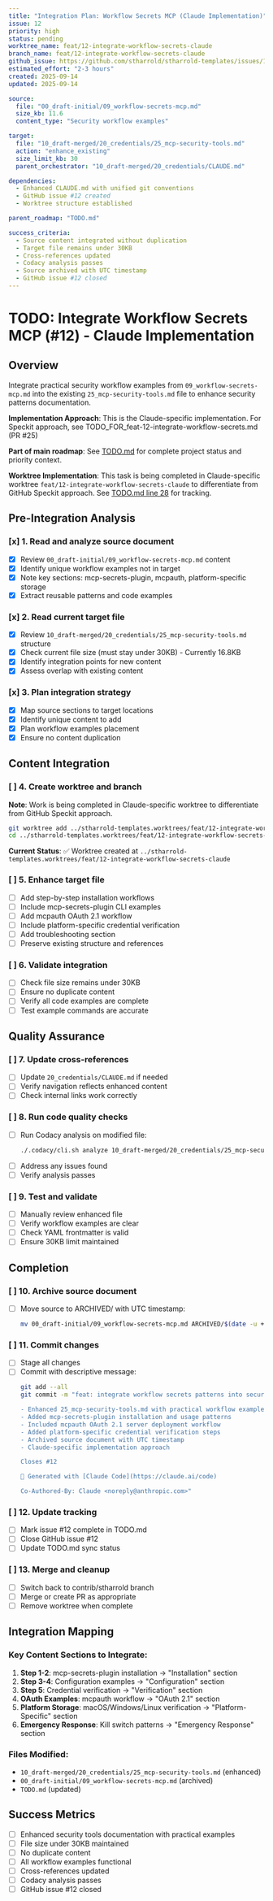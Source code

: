 ```yaml
---
title: "Integration Plan: Workflow Secrets MCP (Claude Implementation)"
issue: 12
priority: high
status: pending
worktree_name: feat/12-integrate-workflow-secrets-claude
branch_name: feat/12-integrate-workflow-secrets-claude
github_issue: https://github.com/stharrold/stharrold-templates/issues/12
estimated_effort: "2-3 hours"
created: 2025-09-14
updated: 2025-09-14

source:
  file: "00_draft-initial/09_workflow-secrets-mcp.md"
  size_kb: 11.6
  content_type: "Security workflow examples"

target:
  file: "10_draft-merged/20_credentials/25_mcp-security-tools.md"
  action: "enhance_existing"
  size_limit_kb: 30
  parent_orchestrator: "10_draft-merged/20_credentials/CLAUDE.md"

dependencies:
  - Enhanced CLAUDE.md with unified git conventions
  - GitHub issue #12 created
  - Worktree structure established

parent_roadmap: "TODO.md"

success_criteria:
  - Source content integrated without duplication
  - Target file remains under 30KB
  - Cross-references updated
  - Codacy analysis passes
  - Source archived with UTC timestamp
  - GitHub issue #12 closed
---
```


# TODO: Integrate Workflow Secrets MCP (#12) - Claude Implementation

## Overview
Integrate practical security workflow examples from `09_workflow-secrets-mcp.md` into the existing `25_mcp-security-tools.md` file to enhance security patterns documentation.

**Implementation Approach**: This is the Claude-specific implementation. For Speckit approach, see TODO_FOR_feat-12-integrate-workflow-secrets.md (PR #25)

**Part of main roadmap**: See [TODO.md](TODO.md) for complete project status and priority context.

**Worktree Implementation**: This task is being completed in Claude-specific worktree `feat/12-integrate-workflow-secrets-claude` to differentiate from GitHub Speckit approach. See [TODO.md line 28](TODO.md#L28) for tracking.

## Pre-Integration Analysis

### [x] 1. Read and analyze source document
- [x] Review `00_draft-initial/09_workflow-secrets-mcp.md` content
- [x] Identify unique workflow examples not in target
- [x] Note key sections: mcp-secrets-plugin, mcpauth, platform-specific storage
- [x] Extract reusable patterns and code examples

### [x] 2. Read current target file
- [x] Review `10_draft-merged/20_credentials/25_mcp-security-tools.md` structure
- [x] Check current file size (must stay under 30KB) - Currently 16.8KB
- [x] Identify integration points for new content
- [x] Assess overlap with existing content

### [x] 3. Plan integration strategy
- [x] Map source sections to target locations
- [x] Identify unique content to add
- [x] Plan workflow examples placement
- [x] Ensure no content duplication

## Content Integration

### [ ] 4. Create worktree and branch
**Note**: Work is being completed in Claude-specific worktree to differentiate from GitHub Speckit approach.

```bash
git worktree add ../stharrold-templates.worktrees/feat/12-integrate-workflow-secrets-claude -b feat/12-integrate-workflow-secrets-claude
cd ../stharrold-templates.worktrees/feat/12-integrate-workflow-secrets-claude
```

**Current Status**: ✅ Worktree created at `../stharrold-templates.worktrees/feat/12-integrate-workflow-secrets-claude`

### [ ] 5. Enhance target file
- [ ] Add step-by-step installation workflows
- [ ] Include mcp-secrets-plugin CLI examples
- [ ] Add mcpauth OAuth 2.1 workflow
- [ ] Include platform-specific credential verification
- [ ] Add troubleshooting section
- [ ] Preserve existing structure and references

### [ ] 6. Validate integration
- [ ] Check file size remains under 30KB
- [ ] Ensure no duplicate content
- [ ] Verify all code examples are complete
- [ ] Test example commands are accurate

## Quality Assurance

### [ ] 7. Update cross-references
- [ ] Update `20_credentials/CLAUDE.md` if needed
- [ ] Verify navigation reflects enhanced content
- [ ] Check internal links work correctly

### [ ] 8. Run code quality checks
- [ ] Run Codacy analysis on modified file:
  ```bash
  ./.codacy/cli.sh analyze 10_draft-merged/20_credentials/25_mcp-security-tools.md
  ```
- [ ] Address any issues found
- [ ] Verify analysis passes

### [ ] 9. Test and validate
- [ ] Manually review enhanced file
- [ ] Verify workflow examples are clear
- [ ] Check YAML frontmatter is valid
- [ ] Ensure 30KB limit maintained

## Completion

### [ ] 10. Archive source document
- [ ] Move source to ARCHIVED/ with UTC timestamp:
  ```bash
  mv 00_draft-initial/09_workflow-secrets-mcp.md ARCHIVED/$(date -u +"%Y%m%dT%H%M%SZ")_09_workflow-secrets-mcp.md
  ```

### [ ] 11. Commit changes
- [ ] Stage all changes
- [ ] Commit with descriptive message:
  ```bash
  git add --all
  git commit -m "feat: integrate workflow secrets patterns into security tools (Claude implementation)

  - Enhanced 25_mcp-security-tools.md with practical workflow examples
  - Added mcp-secrets-plugin installation and usage patterns
  - Included mcpauth OAuth 2.1 server deployment workflow
  - Added platform-specific credential verification steps
  - Archived source document with UTC timestamp
  - Claude-specific implementation approach

  Closes #12

  🤖 Generated with [Claude Code](https://claude.ai/code)

  Co-Authored-By: Claude <noreply@anthropic.com>"
  ```

### [ ] 12. Update tracking
- [ ] Mark issue #12 complete in TODO.md
- [ ] Close GitHub issue #12
- [ ] Update TODO.md sync status

### [ ] 13. Merge and cleanup
- [ ] Switch back to contrib/stharrold branch
- [ ] Merge or create PR as appropriate
- [ ] Remove worktree when complete

## Integration Mapping

### Key Content Sections to Integrate:
1. **Step 1-2**: mcp-secrets-plugin installation → "Installation" section
2. **Step 3-4**: Configuration examples → "Configuration" section
3. **Step 5**: Credential verification → "Verification" section
4. **OAuth Examples**: mcpauth workflow → "OAuth 2.1" section
5. **Platform Storage**: macOS/Windows/Linux verification → "Platform-Specific" section
6. **Emergency Response**: Kill switch patterns → "Emergency Response" section

### Files Modified:
- `10_draft-merged/20_credentials/25_mcp-security-tools.md` (enhanced)
- `00_draft-initial/09_workflow-secrets-mcp.md` (archived)
- `TODO.md` (updated)

## Success Metrics
- [ ] Enhanced security tools documentation with practical examples
- [ ] File size under 30KB maintained
- [ ] No duplicate content
- [ ] All workflow examples functional
- [ ] Cross-references updated
- [ ] Codacy analysis passes
- [ ] GitHub issue #12 closed